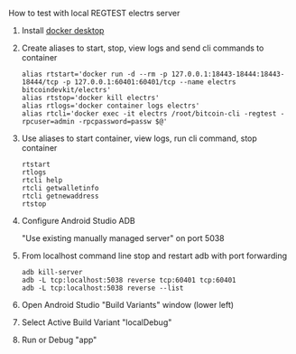 
How to test with local REGTEST electrs server

1. Install [docker desktop](https://www.docker.com/get-started)

1. Create aliases to start, stop, view logs and send cli commands to container

    ```shell
    alias rtstart='docker run -d --rm -p 127.0.0.1:18443-18444:18443-18444/tcp -p 127.0.0.1:60401:60401/tcp --name electrs bitcoindevkit/electrs'
    alias rtstop='docker kill electrs'
    alias rtlogs='docker container logs electrs'
    alias rtcli='docker exec -it electrs /root/bitcoin-cli -regtest -rpcuser=admin -rpcpassword=passw $@'
    ```

1. Use aliases to start container, view logs, run cli command, stop container

    ```shell
    rtstart  
    rtlogs  
    rtcli help    
    rtcli getwalletinfo    
    rtcli getnewaddress  
    rtstop
    ```

4. Configure Android Studio ADB

   "Use existing manually managed server" on port 5038

5. From localhost command line stop and restart adb with port forwarding

   ```shell
   adb kill-server
   adb -L tcp:localhost:5038 reverse tcp:60401 tcp:60401
   adb -L tcp:localhost:5038 reverse --list
   ```

6. Open Android Studio "Build Variants" window (lower left)

7. Select Active Build Variant "localDebug"

8. Run or Debug "app"

